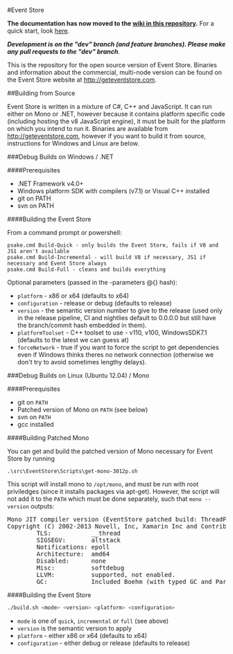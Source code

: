 #Event Store

**The documentation has now moved to the <a href="https://github.com/EventStore/EventStore/wiki">wiki in this repository</a>.** For a quick start, look <a href="https://github.com/EventStore/EventStore/wiki/Running-the-Event-Store">here</a>.

<em>**Development is on the "dev" branch (and feature branches). Please make any pull requests to the "dev" branch**.</em>

This is the repository for the open source version of Event Store. Binaries and information about the commercial, multi-node version can be found on the Event Store website at http://geteventstore.com.

##Building from Source

Event Store is written in a mixture of C#, C++ and JavaScript. It can run either on Mono or .NET, however because it contains platform specific code (including hosting the v8 JavaScript engine), it must be built for the platform on which you intend to run it. Binaries are available from http://geteventstore.com, however if you want to build it from source, instructions for Windows and Linux are below. 

###Debug Builds on Windows / .NET

####Prerequisites

- .NET Framework v4.0+
- Windows platform SDK with compilers (v7.1) or Visual C++ installed
- git on PATH
- svn on PATH

####Building the Event Store

From a command prompt or powershell:

	psake.cmd Build-Quick - only builds the Event Store, fails if V8 and JS1 aren't available
	psake.cmd Build-Incremental - will build V8 if necessary, JS1 if necessary and Event Store always
	psake.cmd Build-Full - cleans and builds everything

Optional parameters (passed in the -parameters @{} hash):

- `platform` - x86 or x64 (defaults to x64)
- `configuration` - release or debug (defaults to release)
- `version` - the semantic version number to give to the release (used only in the release pipeline, CI and nightlies default to 0.0.0.0 but still have the branch/commit hash embedded in them).
- `platformToolset` - C++ toolset to use - v110, v100, WindowsSDK7.1 (defaults to the latest we can guess at)
- `forceNetwork` - true if you want to force the script to get dependencies even if Windows thinks theres no network connection (otherwise we don't try to avoid sometimes lengthy delays).


###Debug Builds on Linux (Ubuntu 12.04) / Mono

####Prerequisites

- git on `PATH`
- Patched version of Mono on `PATH` (see below)
- svn on `PATH`
- gcc installed

####Building Patched Mono

You can get and build the patched version of Mono necessary for Event Store by running

	.\src\EventStore\Scripts\get-mono-3012p.sh

This script will install mono to `/opt/mono`, and must be run with root priviledges (since it installs packages via apt-get). However, the script will not add it to the `PATH` which must be done separately, such that `mono --version` outputs:

<pre>
Mono JIT compiler version (EventStore patched build: ThreadPool.c) 3.0.12 ((no/514fcd7 Fri Mar 15 14:49:41 GMT 2013) (EventStore build)
Copyright (C) 2002-2013 Novell, Inc, Xamarin Inc and Contributors. www.mono-project.com
        TLS:           __thread
        SIGSEGV:       altstack
        Notifications: epoll
        Architecture:  amd64
        Disabled:      none
        Misc:          softdebug
        LLVM:          supported, not enabled.
        GC:            Included Boehm (with typed GC and Parallel Mark)
</pre>

####Building the Event Store

```bash
./build.sh <mode> <version> <platform> <configuration>
```

- `mode` is one of `quick`, `incremental` or `full` (see above)
- `version` is the semantic version to apply
- `platform` - either x86 or x64 (defaults to x64)
- `configuration` - either debug or release (defaults to release)